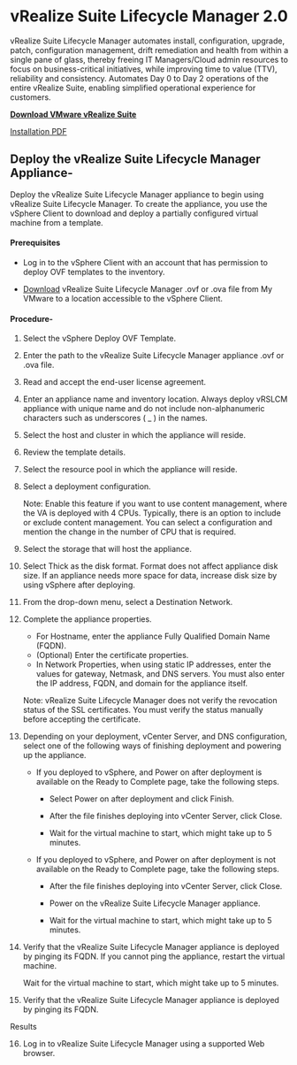 # vRealize Suite Lifecycle Manager 2.0

vRealize Suite Lifecycle Manager automates install, configuration, upgrade, patch, configuration management, drift remediation and health from within a single pane of glass, thereby freeing IT Managers/Cloud admin resources to focus on business-critical initiatives, while improving time to value (TTV), reliability and consistency. Automates Day 0 to Day 2 operations of the entire vRealize Suite, enabling simplified operational experience for customers.


**[Download  VMware vRealize Suite](https://my.vmware.com/group/vmware/info?slug=infrastructure_operations_management/vmware_vrealize_suite/2018)**

[Installation PDF](https://docs.vmware.com/en/VMware-vRealize-Suite-Lifecycle-Manager/2018/vrealize-lifecycle-manager-20-installation-upgrade-and-management.pdf)

## Deploy the vRealize Suite Lifecycle Manager Appliance-

   Deploy the vRealize Suite Lifecycle Manager appliance to begin using vRealize Suite Lifecycle Manager.
   To create the appliance, you use the vSphere Client to download and deploy a partially configured virtual machine from a template.

#### **Prerequisites**

  - Log in to the vSphere Client with an account that has permission to deploy OVF templates to the inventory.

  - [Download](https://my.vmware.com/group/vmware/details?downloadGroup=VRSLCM-200&productId=787&rPId=28204) vRealize Suite Lifecycle Manager .ovf or .ova file from My VMware to a location accessible to the vSphere Client.

#### Procedure-

1. Select the vSphere Deploy OVF Template.
2. Enter the path to the vRealize Suite Lifecycle Manager appliance .ovf or .ova file.
3. Read and accept the end-user license agreement.
4. Enter an appliance name and inventory location.
    Always deploy vRSLCM appliance with unique name and do not include non-alphanumeric characters such as underscores ( _ ) in the names.

5. Select the host and cluster in which the appliance will reside.
6. Review the template details.
7. Select the resource pool in which the appliance will reside.
8. Select a deployment configuration.
 
   Note: Enable this feature if you want to use content management, where the VA is deployed with 4 CPUs.
   Typically, there is an option to include or exclude content management. You can select a configuration and mention the change in the number of CPU that is required.

9. Select the storage that will host the appliance.

10. Select Thick as the disk format.
    Format does not affect appliance disk size. If an appliance needs more space for data, increase disk size by using vSphere after deploying.

11. From the drop-down menu, select a Destination Network.
12. Complete the appliance properties.
    - For Hostname, enter the appliance Fully Qualified Domain Name (FQDN).
    - (Optional) Enter the certificate properties.
    - In Network Properties, when using static IP addresses, enter the values for gateway, Netmask, and DNS servers. You must also enter the IP address, FQDN, and domain for the appliance itself.
    
    Note: vRealize Suite Lifecycle Manager does not verify the revocation status of the SSL certificates. You must verify the status manually before accepting the certificate.

13. Depending on your deployment, vCenter Server, and DNS configuration, select one of the following ways of finishing deployment and powering up the appliance.
    - If you deployed to vSphere, and Power on after deployment is available on the Ready to Complete page, take the following steps.

      - Select Power on after deployment and click Finish.

      - After the file finishes deploying into vCenter Server, click Close.

      - Wait for the virtual machine to start, which might take up to 5 minutes.

    - If you deployed to vSphere, and Power on after deployment is not available on the Ready to Complete page, take the following steps.

      - After the file finishes deploying into vCenter Server, click Close.

      - Power on the vRealize Suite Lifecycle Manager appliance.

      - Wait for the virtual machine to start, which might take up to 5 minutes.

14. Verify that the vRealize Suite Lifecycle Manager appliance is deployed by pinging its FQDN. If you cannot ping the appliance, restart the virtual machine.

    Wait for the virtual machine to start, which might take up to 5 minutes.

15. Verify that the vRealize Suite Lifecycle Manager appliance is deployed by pinging its FQDN.

Results

16. Log in to vRealize Suite Lifecycle Manager using a supported Web browser. 

